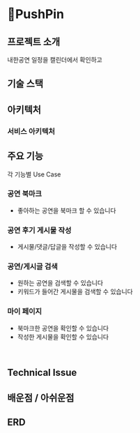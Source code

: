 # 📌PushPin 

## 프로젝트 소개
내한공연 일정을 캘린더에서 확인하고 

## 기술 스택

## 아키텍처
### 서비스 아키텍처


## 주요 기능
각 기능별 Use Case

### 공연 북마크
- 좋아하는 공연을 북마크 할 수 있습니다
### 공연 후기 게시물 작성
- 게시물/댓글/답글을 작성할 수 있습니다
### 공연/게시글 검색
- 원하는 공연을 검색할 수 있습니다
- 키워드가 들어간 게시물을 검색할 수 있습니다
### 마이 페이지
- 북마크한 공연을 확인할 수 있습니다
- 작성한 게시물을 확인할 수 있습니다

<br>

## Technical Issue


## 배운점 / 아쉬운점

## ERD
